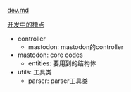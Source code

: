 [dev.md](./dev.md)

[开发中的槽点](./log.md)

- controller
  - mastodon: mastodon的controller
- mastodon: core codes
  - entities: 要用到的结构体
- utils: 工具类
  - parser: parser工具类
